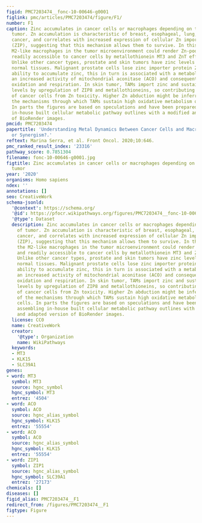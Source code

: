 ```yaml
---
figid: PMC7203474__fonc-10-00646-g0001
figlink: pmc/articles/PMC7203474/figure/F1/
number: F1
caption: Zinc accumulates in cancer cells or macrophages depending on the type of
  tumor. Zn accumulation is characteristic of breast, esophageal, lung, and digestive
  cancer, and correlates with increased expression of cellular Zn importing proteins
  (ZIP), suggesting that this mechanism allows them to survive. In this context, the
  M2-like macrophages in the tumor microenvironment could render Zn-pool labile and
  readily accessible to cancer cells by metallothionein MT3 and ZnT efflux transporters.
  Unlike other cancer types, prostate and skin tumors have zinc levels lower than
  normal tissues. Malignant prostate cells lose zinc importer protein ZIP1 and the
  ability to accumulate zinc, this in turn is associated with a metabolic rewiring,
  an increased activity of mitochondrial aconitase (ACO) and consequent high citrate
  oxidation and respiration. In skin tumor, TAMs import zinc and sustain high intracellular
  levels by upregulation of ZIP8 and metallothioneins, so contributing to protection
  of cancer cells from Zn toxicity. Higher Zn abduction might be inferred as one of
  the mechanisms through which TAMs sustain high oxidative metabolism of cancer cells.
  In parts the figures are based on speculations and have been prepared by assembling
  in-house built cellular metabolic pathway outlines with a modified and adapted version
  of BioRender images.
pmcid: PMC7203474
papertitle: 'Understanding Metal Dynamics Between Cancer Cells and Macrophages: Competition
  or Synergism?.'
reftext: Marina Serra, et al. Front Oncol. 2020;10:646.
pmc_ranked_result_index: '23316'
pathway_score: 0.7851304
filename: fonc-10-00646-g0001.jpg
figtitle: Zinc accumulates in cancer cells or macrophages depending on the type of
  tumor
year: '2020'
organisms: Homo sapiens
ndex: ''
annotations: []
seo: CreativeWork
schema-jsonld:
  '@context': https://schema.org/
  '@id': https://pfocr.wikipathways.org/figures/PMC7203474__fonc-10-00646-g0001.html
  '@type': Dataset
  description: Zinc accumulates in cancer cells or macrophages depending on the type
    of tumor. Zn accumulation is characteristic of breast, esophageal, lung, and digestive
    cancer, and correlates with increased expression of cellular Zn importing proteins
    (ZIP), suggesting that this mechanism allows them to survive. In this context,
    the M2-like macrophages in the tumor microenvironment could render Zn-pool labile
    and readily accessible to cancer cells by metallothionein MT3 and ZnT efflux transporters.
    Unlike other cancer types, prostate and skin tumors have zinc levels lower than
    normal tissues. Malignant prostate cells lose zinc importer protein ZIP1 and the
    ability to accumulate zinc, this in turn is associated with a metabolic rewiring,
    an increased activity of mitochondrial aconitase (ACO) and consequent high citrate
    oxidation and respiration. In skin tumor, TAMs import zinc and sustain high intracellular
    levels by upregulation of ZIP8 and metallothioneins, so contributing to protection
    of cancer cells from Zn toxicity. Higher Zn abduction might be inferred as one
    of the mechanisms through which TAMs sustain high oxidative metabolism of cancer
    cells. In parts the figures are based on speculations and have been prepared by
    assembling in-house built cellular metabolic pathway outlines with a modified
    and adapted version of BioRender images.
  license: CC0
  name: CreativeWork
  creator:
    '@type': Organization
    name: WikiPathways
  keywords:
  - MT3
  - KLK15
  - SLC39A1
genes:
- word: MT3
  symbol: MT3
  source: hgnc_symbol
  hgnc_symbol: MT3
  entrez: '4504'
- word: ACO
  symbol: ACO
  source: hgnc_alias_symbol
  hgnc_symbol: KLK15
  entrez: '55554'
- word: ACO
  symbol: ACO
  source: hgnc_alias_symbol
  hgnc_symbol: KLK15
  entrez: '55554'
- word: ZIP1
  symbol: ZIP1
  source: hgnc_alias_symbol
  hgnc_symbol: SLC39A1
  entrez: '27173'
chemicals: []
diseases: []
figid_alias: PMC7203474__F1
redirect_from: /figures/PMC7203474__F1
figtype: Figure
---
```

